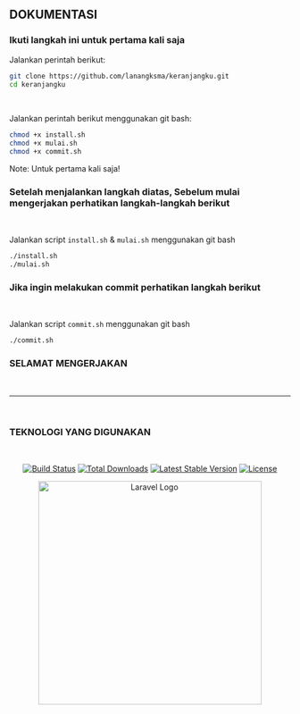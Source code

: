 ## DOKUMENTASI

### Ikuti langkah ini untuk pertama kali saja

Jalankan perintah berikut:

```bash
git clone https://github.com/lanangksma/keranjangku.git
cd keranjangku
```

<br>

Jalankan perintah berikut menggunakan git bash:

```bash
chmod +x install.sh
chmod +x mulai.sh
chmod +x commit.sh
```

Note: Untuk pertama kali saja!

### Setelah menjalankan langkah diatas, Sebelum mulai mengerjakan perhatikan langkah-langkah berikut

<br>

Jalankan script `install.sh` & `mulai.sh` menggunakan git bash

```bash
./install.sh
./mulai.sh
```

### Jika ingin melakukan commit perhatikan langkah berikut

<br>

Jalankan script `commit.sh` menggunakan git bash

```bash
./commit.sh
```

### SELAMAT MENGERJAKAN

<br>
<hr>
<br>

### TEKNOLOGI YANG DIGUNAKAN

<br>
<p align="center">
<a href="https://github.com/laravel/framework/actions"><img src="https://github.com/laravel/framework/workflows/tests/badge.svg" alt="Build Status"></a>
<a href="https://packagist.org/packages/laravel/framework"><img src="https://img.shields.io/packagist/dt/laravel/framework" alt="Total Downloads"></a>
<a href="https://packagist.org/packages/laravel/framework"><img src="https://img.shields.io/packagist/v/laravel/framework" alt="Latest Stable Version"></a>
<a href="https://packagist.org/packages/laravel/framework"><img src="https://img.shields.io/packagist/l/laravel/framework" alt="License"></a>
</p>
<p align="center"><a href="https://laravel.com" target="_blank"><img src="https://raw.githubusercontent.com/laravel/art/master/logo-lockup/5%20SVG/2%20CMYK/1%20Full%20Color/laravel-logolockup-cmyk-red.svg" width="400" alt="Laravel Logo"></a></p>
